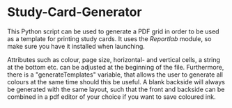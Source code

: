 # Study-Card-Generator

This Python script can be used to generate a PDF grid in order to be used as a template for printing study cards. It uses the *Reportlab* module, so make sure you have it installed when launching.

Attributes such as colour, page size, horizontal- and vertical cells, a string at the bottom etc. can be adjusted at the beginning of the file.
Furthermore, there is a "generateTemplates" variable, that allows the user to generate all colours at the same time should this be useful. A blank backside will always be generated with the same layout, such that the front and backside can be combined in a pdf editor of your choice if you want to save coloured ink.

